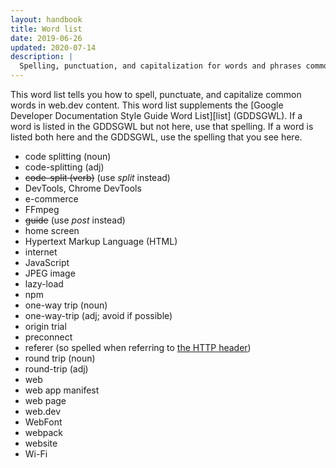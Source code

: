 ```yaml
---
layout: handbook
title: Word list
date: 2019-06-26
updated: 2020-07-14
description: |
  Spelling, punctuation, and capitalization for words and phrases commonly used on web.dev.
---
```


This word list tells you how to spell, punctuate, and capitalize common words in web.dev content.
This word list supplements the [Google Developer Documentation Style Guide Word List][list] (GDDSGWL).
If a word is listed in the GDDSGWL but not here, use that spelling. If a word is listed both here and the
GDDSGWL, use the spelling that you see here.

* code splitting (noun)
* code-splitting (adj)
* ~~code-split (verb)~~ (use _split_ instead)
* DevTools, Chrome DevTools
* e-commerce
* FFmpeg
* ~~guide~~ (use _post_ instead)
* home screen
* Hypertext Markup Language (HTML)
* internet
* JavaScript
* JPEG image
* lazy-load
* npm
* one-way trip (noun)
* one-way-trip (adj; avoid if possible)
* origin trial
* preconnect
* referer (so spelled when referring to [the HTTP header](https://tools.ietf.org/html/rfc7231#section-5.5.2))
* round trip (noun)
* round-trip (adj)
* web
* web app manifest
* web page
* web.dev
* WebFont
* webpack
* website
* Wi-Fi
